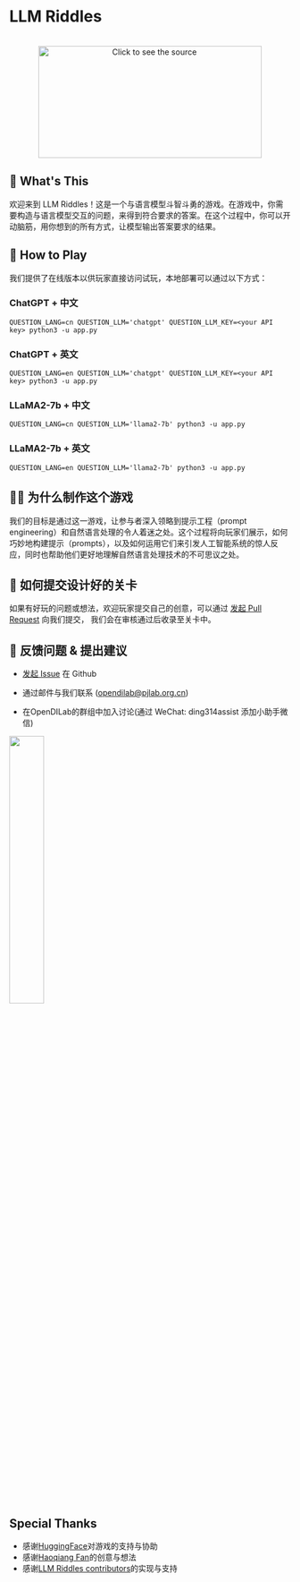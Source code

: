 # LLM Riddles

<div align="center">
	<br>
	<a href="https://github.com/opendilab/LLMRiddles/blob/main/llmriddles/assets/banner.svg">
		<img src="https://github.com/opendilab/LLMRiddles/blob/main/llmriddles/assets/banner.svg" width="400" height="200" alt="Click to see the source">
	</a>
	<br>
</div>

## :thinking: What's This
欢迎来到 LLM Riddles！这是一个与语言模型斗智斗勇的游戏。在游戏中，你需要构造与语言模型交互的问题，来得到符合要求的答案。在这个过程中，你可以开动脑筋，用你想到的所有方式，让模型输出答案要求的结果。

## :space_invader: How to Play
我们提供了在线版本以供玩家直接访问试玩，本地部署可以通过以下方式：
### ChatGPT + 中文
```shell
QUESTION_LANG=cn QUESTION_LLM='chatgpt' QUESTION_LLM_KEY=<your API key> python3 -u app.py
```
### ChatGPT + 英文
```shell
QUESTION_LANG=en QUESTION_LLM='chatgpt' QUESTION_LLM_KEY=<your API key> python3 -u app.py
```
### LLaMA2-7b + 中文
```shell
QUESTION_LANG=cn QUESTION_LLM='llama2-7b' python3 -u app.py
```
### LLaMA2-7b + 英文
```shell
QUESTION_LANG=en QUESTION_LLM='llama2-7b' python3 -u app.py
```
## :technologist: 为什么制作这个游戏

我们的目标是通过这一游戏，让参与者深入领略到提示工程（prompt engineering）和自然语言处理的令人着迷之处。这个过程将向玩家们展示，如何巧妙地构建提示（prompts），以及如何运用它们来引发人工智能系统的惊人反应，同时也帮助他们更好地理解自然语言处理技术的不可思议之处。

## :raising_hand: 如何提交设计好的关卡
如果有好玩的问题或想法，欢迎玩家提交自己的创意，可以通过
[发起 Pull Request](https://github.com/opendilab/LLMRiddles/compare) 向我们提交， 我们会在审核通过后收录至关卡中。

## :speech_balloon: 反馈问题 & 提出建议
- [发起 Issue](https://github.com/opendilab/CodeMorpheus/issues/new/choose) 在 Github
- 通过邮件与我们联系 (opendilab@pjlab.org.cn)

- 在OpenDILab的群组中加入讨论(通过 WeChat: ding314assist 添加小助手微信)
<img src=https://github.com/opendilab/LLMRiddles/blob/main/llmriddles/assets/wechat.jpeg width=35% />



## Special Thanks
- 感谢[HuggingFace](https://huggingface.co)对游戏的支持与协助
- 感谢[Haoqiang Fan](https://www.zhihu.com/people/haoqiang-fan)的创意与想法
- 感谢[LLM Riddles contributors](https://github.com/opendilab/LLMRiddles/graphs/contributors)的实现与支持
